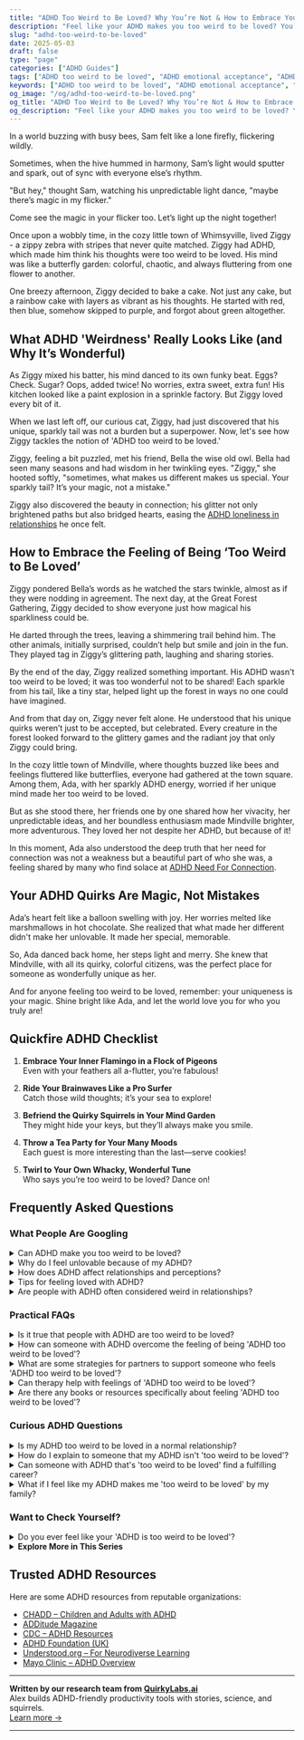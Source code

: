 ```yaml
---
title: "ADHD Too Weird to Be Loved? Why You’re Not & How to Embrace Your Magic"
description: "Feel like your ADHD makes you too weird to be loved? You're not alone. Discover empowering stories and warm strategies to celebrate your uniqueness and feel truly seen."
slug: "adhd-too-weird-to-be-loved"
date: 2025-05-03
draft: false
type: "page"
categories: ["ADHD Guides"]
tags: ["ADHD too weird to be loved", "ADHD emotional acceptance", "ADHD and self-love", "embracing ADHD uniqueness", "ADHD identity support", "ADHD adults' stories", "celebrating ADHD differences"]
keywords: ["ADHD too weird to be loved", "ADHD emotional acceptance", "ADHD and self-love", "embracing ADHD uniqueness", "ADHD identity support", "ADHD adults' stories", "celebrating ADHD differences"]
og_image: "/og/adhd-too-weird-to-be-loved.png"
og_title: "ADHD Too Weird to Be Loved? Why You’re Not & How to Embrace Your Magic"
og_description: "Feel like your ADHD makes you too weird to be loved? You're not alone. Discover empowering stories and warm strategies to celebrate your uniqueness and feel truly seen."
---
```


In a world buzzing with busy bees, Sam felt like a lone firefly, flickering wildly.

Sometimes, when the hive hummed in harmony, Sam’s light would sputter and spark, out of sync with everyone else’s rhythm.

"But hey," thought Sam, watching his unpredictable light dance, "maybe there’s magic in my flicker."

Come see the magic in your flicker too. Let’s light up the night together!

Once upon a wobbly time, in the cozy little town of Whimsyville, lived Ziggy - a zippy zebra with stripes that never quite matched. Ziggy had ADHD, which made him think his thoughts were too weird to be loved. His mind was like a butterfly garden: colorful, chaotic, and always fluttering from one flower to another.

One breezy afternoon, Ziggy decided to bake a cake. Not just any cake, but a rainbow cake with layers as vibrant as his thoughts. He started with red, then blue, somehow skipped to purple, and forgot about green altogether.

## What ADHD 'Weirdness' Really Looks Like (and Why It’s Wonderful)

As Ziggy mixed his batter, his mind danced to its own funky beat. Eggs? Check. Sugar? Oops, added twice! No worries, extra sweet, extra fun! His kitchen looked like a paint explosion in a sprinkle factory. But Ziggy loved every bit of it.

When we last left off, our curious cat, Ziggy, had just discovered that his unique, sparkly tail was not a burden but a superpower. Now, let's see how Ziggy tackles the notion of 'ADHD too weird to be loved.'

Ziggy, feeling a bit puzzled, met his friend, Bella the wise old owl. Bella had seen many seasons and had wisdom in her twinkling eyes. "Ziggy," she hooted softly, "sometimes, what makes us different makes us special. Your sparkly tail? It’s your magic, not a mistake."

Ziggy also discovered the beauty in connection; his glitter not only brightened paths but also bridged hearts, easing the [ADHD loneliness in relationships](/pages/adhd-loneliness-in-relationships/) he once felt.

## How to Embrace the Feeling of Being ‘Too Weird to Be Loved’

Ziggy pondered Bella’s words as he watched the stars twinkle, almost as if they were nodding in agreement. The next day, at the Great Forest Gathering, Ziggy decided to show everyone just how magical his sparkliness could be.

He darted through the trees, leaving a shimmering trail behind him. The other animals, initially surprised, couldn’t help but smile and join in the fun. They played tag in Ziggy’s glittering path, laughing and sharing stories.

By the end of the day, Ziggy realized something important. His ADHD wasn't too weird to be loved; it was too wonderful not to be shared! Each sparkle from his tail, like a tiny star, helped light up the forest in ways no one could have imagined.

And from that day on, Ziggy never felt alone. He understood that his unique quirks weren’t just to be accepted, but celebrated. Every creature in the forest looked forward to the glittery games and the radiant joy that only Ziggy could bring.

In the cozy little town of Mindville, where thoughts buzzed like bees and feelings fluttered like butterflies, everyone had gathered at the town square. Among them, Ada, with her sparkly ADHD energy, worried if her unique mind made her too weird to be loved.

But as she stood there, her friends one by one shared how her vivacity, her unpredictable ideas, and her boundless enthusiasm made Mindville brighter, more adventurous. They loved her not despite her ADHD, but because of it!

In this moment, Ada also understood the deep truth that her need for connection was not a weakness but a beautiful part of who she was, a feeling shared by many who find solace at [ADHD Need For Connection](/pages/adhd-need-for-connection/).

## Your ADHD Quirks Are Magic, Not Mistakes

Ada’s heart felt like a balloon swelling with joy. Her worries melted like marshmallows in hot chocolate. She realized that what made her different didn't make her unlovable. It made her special, memorable.

So, Ada danced back home, her steps light and merry. She knew that Mindville, with all its quirky, colorful citizens, was the perfect place for someone as wonderfully unique as her.

And for anyone feeling too weird to be loved, remember: your uniqueness is your magic. Shine bright like Ada, and let the world love you for who you truly are!

## Quickfire ADHD Checklist

1. **Embrace Your Inner Flamingo in a Flock of Pigeons**  
   Even with your feathers all a-flutter, you’re fabulous!

2. **Ride Your Brainwaves Like a Pro Surfer**  
   Catch those wild thoughts; it’s your sea to explore!

3. **Befriend the Quirky Squirrels in Your Mind Garden**  
   They might hide your keys, but they’ll always make you smile.

4. **Throw a Tea Party for Your Many Moods**  
   Each guest is more interesting than the last—serve cookies!

5. **Twirl to Your Own Whacky, Wonderful Tune**  
   Who says you’re too weird to be loved? Dance on!

## Frequently Asked Questions



### What People Are Googling

<details><summary>Can ADHD make you too weird to be loved?</summary><p>Absolutely not! ADHD certainly brings its unique set of traits and quirks, but these are part of what makes you, you — and that's something truly special. The qualities that come with ADHD, like creativity, passion, and a dynamic way of thinking, can actually be really endearing and attractive to others. Remember, everyone has their own idiosyncrasies, and it's about finding someone who appreciates and loves yours. So, embrace your wonderful self – there's definitely love out there that's just right for you.</p></details>
<details><summary>Why do I feel unlovable because of my ADHD?</summary><p>It's really common to feel that way, especially when ADHD can make certain aspects of relationships more challenging, like remembering dates or staying focused in conversations. Remember, though, these struggles don’t define your worth or your capacity to be loved. ADHD can actually bring unique strengths and perspectives to a relationship, like creativity and spontaneity! It's important to recognize and celebrate these qualities in yourself, and to remember that everyone deserves love and understanding, including you.</p></details>
<details><summary>How does ADHD affect relationships and perceptions?</summary><p>ADHD can certainly weave its unique pattern into relationships and the way perceptions are formed. Those with ADHD might find that their spontaneity and energy bring a vibrant dynamic to interactions, but they might also struggle with consistency and attentiveness, which can sometimes be misunderstood by others. In relationships, the challenges might include difficulties with time management or remembering important details, which can be perceived as a lack of care or commitment. However, with open communication and mutual understanding, these hurdles can be navigated beautifully, allowing relationships to flourish and deepen.</p></details>
<details><summary>Tips for feeling loved with ADHD?</summary><p>Absolutely, feeling loved and connected is so important, especially when you have ADHD! A great tip is to openly communicate your needs and feelings with your loved ones. Sometimes, those without ADHD might not fully understand how it affects you, so explaining your unique experiences can help them support you better. Also, try to engage in activities together that make you feel good and appreciated, whether it’s a quiet evening chatting, a walk in the park, or a fun game night. Remember, your needs are important, and it's okay to ask for what helps you feel loved and secure.</p></details>
<details><summary>Are people with ADHD often considered weird in relationships?</summary><p>Absolutely, many people with ADHD might feel labeled as "weird" in relationships by those who don't quite understand the unique quirks and energy they bring. It's essential to remember that everyone has their unique traits, and what makes someone stand out isn't a flaw—it's a feature! The creativity, enthusiasm, and spontaneous spirit that many with ADHD possess can add a wonderful dynamic to a relationship. Embracing and communicating your needs and qualities can help bridge understanding and create a deeper connection with your partner.</p></details>



### Practical FAQs

<details><summary>Is it true that people with ADHD are too weird to be loved?</summary><p>Absolutely not! Everyone, including those with ADHD, has unique traits that make them special and lovable. ADHD can certainly bring about behaviors and ways of thinking that are different, but this diversity is part of what makes each person interesting and valuable. It’s important to remember that love is based on respect, understanding, and acceptance, which everyone deserves – ADHD just adds a bit of extra sparkle to the mix!</p></details>
<details><summary>How can someone with ADHD overcome the feeling of being 'ADHD too weird to be loved'?</summary><p>Feeling like you’re “too weird to be loved” because of your ADHD traits can be really tough, but remember, your unique qualities also bring so much sparkle and creativity to the world! It’s important to surround yourself with people who appreciate your individuality and understand the ADHD experience. Engaging with supportive communities, either in-person or online, can help remind you that you're not alone and your traits are also your strengths. Lastly, practicing self-compassion and reminding yourself of your positive qualities can boost your self-esteem and help you see just how lovable you truly are.</p></details>
<details><summary>What are some strategies for partners to support someone who feels 'ADHD too weird to be loved'?</summary><p>Absolutely, feeling "too weird to be loved" because of ADHD traits can be really tough, but there's so much room for support and understanding. One loving strategy is for partners to actively celebrate the unique qualities and strengths that ADHD brings into their relationship, like creativity or a keen sense of intuition. It’s also helpful to engage in open, non-judgmental discussions about how ADHD affects them, which can foster empathy and deeper connection. Lastly, establishing a routine together that accommodates the ADHD partner's needs can provide a reassuring structure, making daily life a little less overwhelming and a lot more supportive.</p></details>
<details><summary>Can therapy help with feelings of 'ADHD too weird to be loved'?</summary><p>Absolutely, therapy can be a wonderful space to explore and address feelings of feeling "too weird to be loved" because of ADHD. It's common for those with ADHD to feel misunderstood or out of step with others, and therapy provides a supportive environment where you can discuss these feelings openly. A therapist, especially one familiar with ADHD, can help you work through these emotions, build self-acceptance, and recognize your unique strengths and qualities. Remember, your uniqueness is not just okay—it's worth celebrating!</p></details>
<details><summary>Are there any books or resources specifically about feeling 'ADHD too weird to be loved'?</summary><p>Absolutely, feelings of being "too weird to be loved" because of ADHD can be really tough, but you're not alone in this. A highly recommended book is "ADHD Alien" by Pina Varnel, which explores these feelings through relatable comics and heartfelt insights. Another great resource is "You Mean I'm Not Lazy, Stupid or Crazy?!" by Kate Kelly and Peggy Ramundo, which offers a compassionate look at the emotional aspects of living with ADHD. These books can provide comfort and a deeper understanding of how ADHD affects self-perception and relationships, helping you see that your unique qualities are indeed lovable.</p></details>



### Curious ADHD Questions

<details><summary>Is my ADHD too weird to be loved in a normal relationship?</summary><p>Absolutely not! Your ADHD is a unique part of who you are, and it brings its own special blend of qualities to any relationship. Many people find that the creativity, enthusiasm, and unique perspective of someone with ADHD enrich their connections. It's all about finding the right person who appreciates the real you, quirks and all. Love doesn’t demand perfection; it thrives on genuine connection and understanding.</p></details>
<details><summary>How do I explain to someone that my ADHD isn't 'too weird to be loved'?</summary><p>Oh, that's such an important thing to communicate! Start by reminding them that ADHD is just one facet of the beautiful gem that is you—it doesn't define your worth or your capacity to be loved. You might explain how ADHD influences your thoughts and behaviors in unique ways that are simply part of the diverse human experience. It's also helpful to share how meaningful connections and understanding can really make a difference in managing ADHD. Remember, everyone has quirks; yours just come with a label that helps you understand them better!</p></details>
<details><summary>Can someone with ADHD that's 'too weird to be loved' find a fulfilling career?</summary><p>Absolutely, you can find a fulfilling career! In fact, your unique qualities and perspectives are invaluable in many fields. Many people with ADHD thrive in creative, dynamic, and innovative careers where thinking outside the box is a prized skill. It’s all about finding a role that resonates with your interests and strengths, and where your "weirdness" is seen as the wonderful asset it truly is. Keep exploring and embracing your uniqueness!</p></details>
<details><summary>What if I feel like my ADHD makes me 'too weird to be loved' by my family?</summary><p>Oh, I hear you, and it’s really common to feel that way sometimes, especially when ADHD can make us feel out of sync with those around us. Remember, your uniqueness is a genuine part of who you are and adds color and diversity to your family's life, even if it doesn’t always feel that way. It’s important to communicate how you feel with your loved ones, as more often than not, they cherish you, quirks and all. Together, you can find understanding and mutual ways to connect, ensuring that you feel valued and loved, just as you are.</p></details>



### Want to Check Yourself?

<details><summary>Do you ever feel like your 'ADHD is too weird to be loved'?</summary><p>Absolutely, it's not uncommon to feel that way, but remember, your ADHD is just one part of the vibrant tapestry that makes you uniquely you. Each person has their quirks and characteristics, and those with ADHD just have their own special flavor of them. It's important to recognize that the right people will cherish you for who you are, including your ADHD. You are definitely lovable, and your unique perspective can bring creativity, spontaneity, and passion to your relationships.</p></details>

<script type="application/ld+json">
{
  "@context": "https://schema.org",
  "@type": "FAQPage",
  "mainEntity": [
    {
      "@type": "Question",
      "name": "Can ADHD make you too weird to be loved?",
      "acceptedAnswer": {
        "@type": "Answer",
        "text": "Absolutely not! ADHD certainly brings its unique set of traits and quirks, but these are part of what makes you, you \u2014 and that's something truly special. The qualities that come with ADHD, like creativity, passion, and a dynamic way of thinking, can actually be really endearing and attractive to others. Remember, everyone has their own idiosyncrasies, and it's about finding someone who appreciates and loves yours. So, embrace your wonderful self \u2013 there's definitely love out there that's just right for you."
      }
    },
    {
      "@type": "Question",
      "name": "Why do I feel unlovable because of my ADHD?",
      "acceptedAnswer": {
        "@type": "Answer",
        "text": "It's really common to feel that way, especially when ADHD can make certain aspects of relationships more challenging, like remembering dates or staying focused in conversations. Remember, though, these struggles don\u2019t define your worth or your capacity to be loved. ADHD can actually bring unique strengths and perspectives to a relationship, like creativity and spontaneity! It's important to recognize and celebrate these qualities in yourself, and to remember that everyone deserves love and understanding, including you."
      }
    },
    {
      "@type": "Question",
      "name": "How does ADHD affect relationships and perceptions?",
      "acceptedAnswer": {
        "@type": "Answer",
        "text": "ADHD can certainly weave its unique pattern into relationships and the way perceptions are formed. Those with ADHD might find that their spontaneity and energy bring a vibrant dynamic to interactions, but they might also struggle with consistency and attentiveness, which can sometimes be misunderstood by others. In relationships, the challenges might include difficulties with time management or remembering important details, which can be perceived as a lack of care or commitment. However, with open communication and mutual understanding, these hurdles can be navigated beautifully, allowing relationships to flourish and deepen."
      }
    },
    {
      "@type": "Question",
      "name": "Tips for feeling loved with ADHD?",
      "acceptedAnswer": {
        "@type": "Answer",
        "text": "Absolutely, feeling loved and connected is so important, especially when you have ADHD! A great tip is to openly communicate your needs and feelings with your loved ones. Sometimes, those without ADHD might not fully understand how it affects you, so explaining your unique experiences can help them support you better. Also, try to engage in activities together that make you feel good and appreciated, whether it\u2019s a quiet evening chatting, a walk in the park, or a fun game night. Remember, your needs are important, and it's okay to ask for what helps you feel loved and secure."
      }
    },
    {
      "@type": "Question",
      "name": "Are people with ADHD often considered weird in relationships?",
      "acceptedAnswer": {
        "@type": "Answer",
        "text": "Absolutely, many people with ADHD might feel labeled as \"weird\" in relationships by those who don't quite understand the unique quirks and energy they bring. It's essential to remember that everyone has their unique traits, and what makes someone stand out isn't a flaw\u2014it's a feature! The creativity, enthusiasm, and spontaneous spirit that many with ADHD possess can add a wonderful dynamic to a relationship. Embracing and communicating your needs and qualities can help bridge understanding and create a deeper connection with your partner."
      }
    }
  ]
}
</script>
<script type="application/ld+json">
{
  "@context": "https://schema.org",
  "@type": "Article",
  "author": {
    "@type": "Person",
    "name": "QuirkyLabs",
    "url": "https://quirkylabs.ai/about"
  },
  "headline": "\"Feel Unique & Loved: Embrace Your 'ADHD Too Weird to Be Loved'\"",
  "mainEntityOfPage": "https://blog.quirkylabs.ai/pages/adhd-too-weird-to-be-loved/",
  "datePublished": "2025-05-03"
}
</script>
<script type="application/ld+json">
{
  "@context": "https://schema.org",
  "@type": "BreadcrumbList",
  "itemListElement": [
    {
      "@type": "ListItem",
      "position": 1,
      "name": "Home",
      "item": "https://quirkylabs.ai/"
    },
    {
      "@type": "ListItem",
      "position": 2,
      "name": "Blog",
      "item": "https://blog.quirkylabs.ai/"
    },
    {
      "@type": "ListItem",
      "position": 3,
      "name": "\"Feel Unique & Loved: Embrace Your 'ADHD Too Weird to Be Loved'\"",
      "item": "https://blog.quirkylabs.ai/pages/adhd-too-weird-to-be-loved/"
    }
  ]
}
</script>

<details>
<summary><strong>Explore More in This Series</strong></summary>

- [Adhd Feel Alone](/pages/adhd-feel-alone/)
- [Adhd Rejection Sensitivity](/pages/adhd-rejection-sensitivity/)
- [Adhd Loneliness In Relationships](/pages/adhd-loneliness-in-relationships/)
- [Adhd Social Anxiety Layer](/pages/adhd-social-anxiety-layer/)
- [Adhd Connection Overwhelm](/pages/adhd-connection-overwhelm/)
- [Adhd Fear Of Being Too Much](/pages/adhd-fear-of-being-too-much/)
- [Adhd No One Understands Me](/pages/adhd-no-one-understands-me/)
- [Adhd Hiding True Self](/pages/adhd-hiding-true-self/)
</details>



## Trusted ADHD Resources

Here are some ADHD resources from reputable organizations:

- [CHADD – Children and Adults with ADHD](https://chadd.org)
- [ADDitude Magazine](https://www.additudemag.com)
- [CDC – ADHD Resources](https://www.cdc.gov/ncbddd/adhd)
- [ADHD Foundation (UK)](https://www.adhdfoundation.org.uk)
- [Understood.org – For Neurodiverse Learning](https://www.understood.org)
- [Mayo Clinic – ADHD Overview](https://www.mayoclinic.org/diseases-conditions/adhd)


---

**Written by our research team from [QuirkyLabs.ai](https://quirkylabs.ai)**  
Alex builds ADHD-friendly productivity tools with stories, science, and squirrels.  
[Learn more →](https://quirkylabs.ai)

---